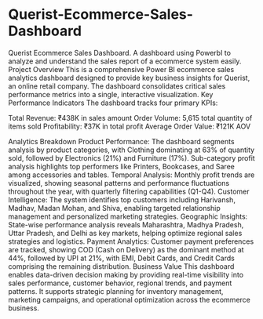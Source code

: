 # Querist-Ecommerce-Sales-Dashboard
Querist Ecommerce Sales Dashboard. A dashboard using PowerbI to analyze and understand the sales report of a ecommerce system easily.
Project Overview
This is a comprehensive Power BI ecommerce sales analytics dashboard designed to provide key business insights for Querist, an online retail company. The dashboard consolidates critical sales performance metrics into a single, interactive visualization.
Key Performance Indicators
The dashboard tracks four primary KPIs:

Total Revenue: ₹438K in sales amount
Order Volume: 5,615 total quantity of items sold
Profitability: ₹37K in total profit
Average Order Value: ₹121K AOV

Analytics Breakdown
Product Performance: The dashboard segments analysis by product categories, with Clothing dominating at 63% of quantity sold, followed by Electronics (21%) and Furniture (17%). Sub-category profit analysis highlights top performers like Printers, Bookcases, and Saree among accessories and tables.
Temporal Analysis: Monthly profit trends are visualized, showing seasonal patterns and performance fluctuations throughout the year, with quarterly filtering capabilities (Q1-Q4).
Customer Intelligence: The system identifies top customers including Harivansh, Madhav, Madan Mohan, and Shiva, enabling targeted relationship management and personalized marketing strategies.
Geographic Insights: State-wise performance analysis reveals Maharashtra, Madhya Pradesh, Uttar Pradesh, and Delhi as key markets, helping optimize regional sales strategies and logistics.
Payment Analytics: Customer payment preferences are tracked, showing COD (Cash on Delivery) as the dominant method at 44%, followed by UPI at 21%, with EMI, Debit Cards, and Credit Cards comprising the remaining distribution.
Business Value
This dashboard enables data-driven decision making by providing real-time visibility into sales performance, customer behavior, regional trends, and payment patterns. It supports strategic planning for inventory management, marketing campaigns, and operational optimization across the ecommerce business.
